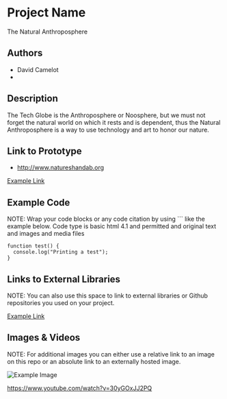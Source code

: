 # Project Name
The Natural Anthroposphere

## Authors
- David Camelot
- 

## Description
The Tech Globe is the Anthroposphere or Noosphere, but we must not forget the natural world on which it rests and is dependent, thus the Natural Anthroposphere is a way to use technology and art to honor our nature.

## Link to Prototype
- http://www.natureshandab.org

[Example Link](http://www.google.com "Example Link")

## Example Code
NOTE: Wrap your code blocks or any code citation by using ``` like the example below.
Code type is basic html 4.1 and permitted and original text and images and media files
```
function test() {
  console.log("Printing a test");
}
```
## Links to External Libraries
 NOTE: You can also use this space to link to external libraries or Github repositories you used on your project.

[Example Link](http://www.google.com "Example Link")

## Images & Videos
NOTE: For additional images you can either use a relative link to an image on this repo or an absolute link to an externally hosted image.

![Example Image](project_images/cover.jpg?raw=true "Example Image")

https://www.youtube.com/watch?v=30yGOxJJ2PQ
